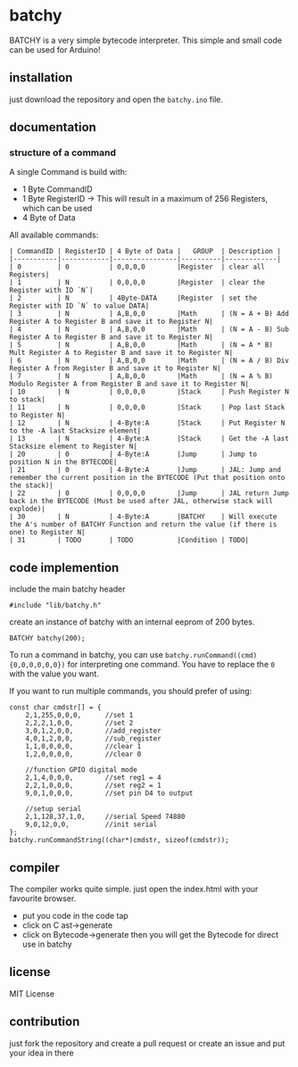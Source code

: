 # batchy

BATCHY is a very simple bytecode interpreter. This simple and small code can be used for Arduino!

## installation
just download the repository and open the `batchy.ino` file.


## documentation
### structure of a command
A single Command is build with:
 - 1 Byte CommandID
 - 1 Byte RegisterID -> This will result in a maximum of 256 Registers, which can be used
 - 4 Byte of Data


All available commands:

	| CommandID | RegisterID | 4 Byte of Data |   GROUP  | Description |
	|-----------|------------|----------------|----------|-------------|
	| 0         | 0          | 0,0,0,0        |Register  | clear all Registers|
	| 1         | N          | 0,0,0,0        |Register  | clear the Register with ID `N`|
	| 2         | N          | 4Byte-DATA     |Register  | set the Register with ID `N` to value DATA|
	| 3         | N          | A,B,0,0        |Math      | (N = A + B) Add Register A to Register B and save it to Register N|
	| 4         | N          | A,B,0,0        |Math      | (N = A - B) Sub Register A to Register B and save it to Register N|
	| 5         | N          | A,B,0,0        |Math      | (N = A * B) Mult Register A to Register B and save it to Register N|
	| 6         | N          | A,B,0,0        |Math      | (N = A / B) Div Register A from Register B and save it to Register N|
	| 7         | N          | A,B,0,0        |Math      | (N = A % B) Modulo Register A from Register B and save it to Register N|
	| 10        | N          | 0,0,0,0        |Stack     | Push Register N to stack|
	| 11        | N          | 0,0,0,0        |Stack     | Pop last Stack to Register N|
	| 12        | N          | 4-Byte:A       |Stack     | Put Register N to the -A last Stacksize element|
	| 13        | N          | 4-Byte:A       |Stack     | Get the -A last Stacksize element to Register N|
	| 20        | 0          | 4-Byte:A       |Jump      | Jump to position N in the BYTECODE|
	| 21        | 0          | 4-Byte:A       |Jump      | JAL: Jump and remember the current position in the BYTECODE (Put that position onto the stack)|
	| 22        | 0          | 0,0,0,0        |Jump      | JAL return Jump back in the BYTECODE (Must be used after JAL, otherwise stack will explode)|
	| 30        | N          | 4-Byte:A       |BATCHY    | Will execute the A's number of BATCHY Function and return the value (if there is one) to Register N|
	| 31        | TODO       | TODO           |Condition | TODO|
	

## code implemention

include the main batchy header
```
#include "lib/batchy.h"
```
create an instance of batchy with an internal eeprom of 200 bytes.
```
BATCHY batchy(200);
```

To run a command in batchy, you can use `batchy.runCommand((cmd){0,0,0,0,0,0})` for interpreting one command. You have to replace the `0` with the value you want.

If you want to run multiple commands, you should prefer of using:
```
const char cmdstr[] = {
	2,1,255,0,0,0,  	//set 1
	2,2,2,1,0,0,  		//set 2
	3,0,1,2,0,0,  		//add_register
	4,0,1,2,0,0,  		//sub_register
	1,1,0,0,0,0,  		//clear 1
	1,2,0,0,0,0,   		//clear 0

	//function GPIO digital mode
	2,1,4,0,0,0,      	//set reg1 = 4
	2,2,1,0,0,0,      	//set reg2 = 1
	9,0,1,0,0,0,      	//set pin D4 to output

	//setup serial
	2,1,128,37,1,0,   	//serial Speed 74880
	9,0,12,0,0,      	//init serial
};
batchy.runCommandString((char*)cmdstr, sizeof(cmdstr));
```

## compiler
The compiler works quite simple. just open the index.html with your favourite browser.
- put you code in the code tap
- click on C ast->generate
- click on Bytecode->generate
then you will get the Bytecode for direct use in batchy

## license
MIT License

## contribution
just fork the repository and create a pull request or create an issue and put your idea in there
